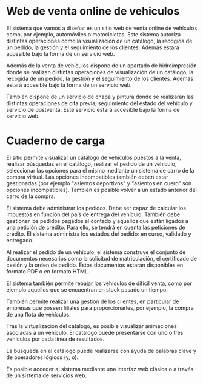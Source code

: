 # Web de venta online de vehiculos

El sistema que vamos a diseñar es un sitio web de venta online de vehículos como, por ejemplo, automóviles o motocicletas. Este sistema autoriza distintas operaciones como la visualización de un catálogo, la recogida de un pedido, la gestión y el seguimiento de los clientes. Además estará accesible bajo la forma de un servicio web. 

Además de la venta de vehículos dispone de un apartado de hidroimpresión donde se realizan distintas operaciones de visualización de un catálogo, la recogida de un pedido, la gestión y el seguimiento de los clientes. Además estará accesible bajo la forma de un servicio web. 

También dispone de un servicio de chapa y pintura donde se realizarán las distintas operaciones de cita previa, seguimiento del estado del vehículo y servicio de postventa. Este servicio estará accesible bajo la forma de servicio web.


# Cuaderno de carga

El sitio permite visualizar un catálogo de vehículos puestos a la venta, realizar búsquedas en el catálogo, realizar el pedido de un vehículo, seleccionar las opciones para el mismo mediante un sistema de carro de la compra virtual. Las opciones incompatibles también deben estar gestionadas (por ejemplo "asientos deportivos" y "asientos en cuero" son opciones incompatibles). También es posible volver a un estado anterior del carro de la compra.

El sistema debe administrar los pedidos. Debe ser capaz de calcular los impuestos en función del país de entrega del vehículo. También debe gestionar los pedidos pagados al contado y aquellos que están ligados a una petición de crédito. Para ello, se tendrá en cuenta las peticiones de crédito. El sistema administra los estados del pedido: en curso, validado y entregado.

Al realizar el pedido de un vehículo, el sistema construye el conjunto de documentos necesarios como la solicitud de matriculación, el certificado de cesión y la orden de pedido. Estos documentos estarán disponibles en formato PDF o en formato HTML.

El sistema también permite rebajar los vehículos de difícil venta, como por ejemplo aquellos que se encuentran en stock pasado un tiempo.

También permite realizar una gestión de los clientes, en particular de empresas que poseen filiales para proporcionarles, por ejemplo, la compra de una flota de vehículos.

Tras la virtualización del catálogo, es posible visualizar animaciones asociadas a un vehículo. El catálogo puede presentarse con uno o tres vehículos por cada línea de resultados.

La búsqueda en el catálogo puede realizarse con ayuda de palabras clave y de operadores lógicos (y, o).

Es posible acceder al sistema mediante una interfaz web clásica o a través de un sistema de servicios web.
